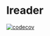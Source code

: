 # lreader

[![codecov](https://codecov.io/gh/baquiax/lreader/branch/master/graph/badge.svg?token=15Z7X7MU72)](https://codecov.io/gh/baquiax/lreader)